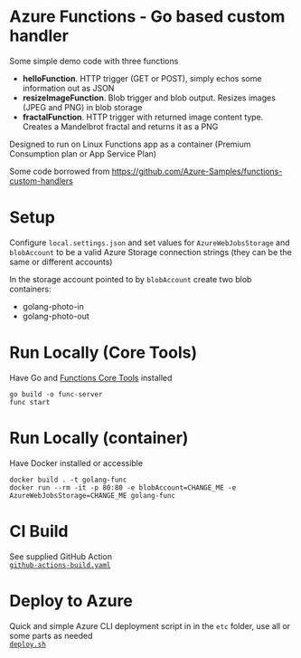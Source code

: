 # Azure Functions - Go based custom handler

Some simple demo code with three functions
- **helloFunction**. HTTP trigger (GET or POST), simply echos some information out as JSON
- **resizeImageFunction**. Blob trigger and blob output. Resizes images (JPEG and PNG) in blob storage
- **fractalFunction**. HTTP trigger with returned image content type. Creates a Mandelbrot fractal and returns it as a PNG
  
Designed to run on Linux Functions app as a container (Premium Consumption plan or App Service Plan)

Some code borrowed from https://github.com/Azure-Samples/functions-custom-handlers


# Setup
Configure `local.settings.json` and set values for `AzureWebJobsStorage` and `blobAccount` to be a valid Azure Storage connection strings (they can be the same or different accounts)

In the storage account pointed to by `blobAccount` create two blob containers:
- golang-photo-in
- golang-photo-out

# Run Locally (Core Tools)
Have Go and [Functions Core Tools](https://github.com/Azure/azure-functions-core-tools) installed
```
go build -o func-server
func start
```

# Run Locally (container)
Have Docker installed or accessible
```
docker build . -t golang-func
docker run --rm -it -p 80:80 -e blobAccount=CHANGE_ME -e AzureWebJobsStorage=CHANGE_ME golang-func
```

# CI Build
See supplied GitHub Action  
[`github-actions-build.yaml`](./etc/github-actions-build.yaml)

# Deploy to Azure
Quick and simple Azure CLI deployment script in in the `etc` folder, use all or some parts as needed  
[`deploy.sh`](./etc/deploy.sh)

